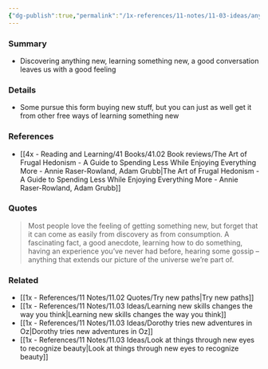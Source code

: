 ```yaml
---
{"dg-publish":true,"permalink":"/1x-references/11-notes/11-03-ideas/anything-that-expands-our-view-of-the-universe-is-pleasurable-to-our-mind/","title":"Anything that expands our view of the universe is pleasurable to our mind","created":"2025-08-27T18:21:21.785+03:00","updated":"2025-09-01T07:41:27.366+03:00"}
---
```



### Summary
- Discovering anything new, learning something new, a good conversation leaves us with a good feeling

### Details
- Some pursue this form buying new stuff, but you can just as well get it from other free ways of learning something new

### References
- [[4x - Reading and Learning/41 Books/41.02 Book reviews/The Art of Frugal Hedonism - A Guide to Spending Less While Enjoying Everything More - Annie Raser-Rowland, Adam Grubb\|The Art of Frugal Hedonism - A Guide to Spending Less While Enjoying Everything More - Annie Raser-Rowland, Adam Grubb]]

### Quotes
> Most people love the feeling of getting something new, but forget that it can come as easily from discovery as from consumption. A fascinating fact, a good anecdote, learning how to do something, having an experience you’ve never had before, hearing some gossip – anything that extends our picture of the universe we’re part of.


### Related
- [[1x - References/11 Notes/11.02 Quotes/Try new paths\|Try new paths]]
- [[1x - References/11 Notes/11.03 Ideas/Learning new skills changes the way you think\|Learning new skills changes the way you think]]
- [[1x - References/11 Notes/11.03 Ideas/Dorothy tries new adventures in Oz\|Dorothy tries new adventures in Oz]]
- [[1x - References/11 Notes/11.03 Ideas/Look at things through new eyes to recognize beauty\|Look at things through new eyes to recognize beauty]]